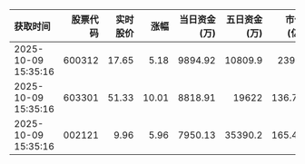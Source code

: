 | 获取时间                |   股票代码 |   实时股价 |    涨幅 |   当日资金(万) |   五日资金(万) |   市值(亿) |   流通市值(亿) |   换手率 |
|:--------------------|-------:|-------:|------:|----------:|----------:|--------:|----------:|------:|
| 2025-10-09 15:35:16 | 600312 |  17.65 |  5.18 |   9894.92 |   10809.9 |  239.5  |    239.5  |  4.64 |
| 2025-10-09 15:35:16 | 603301 |  51.33 | 10.01 |   8818.91 |   19622   |  136.77 |    136.77 |  3.15 |
| 2025-10-09 15:35:16 | 002121 |   9.96 |  5.96 |   7950.13 |   35390.2 |  165.42 |    139.43 | 10.86 |